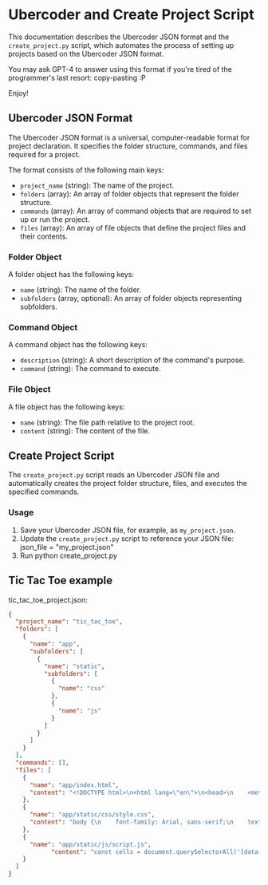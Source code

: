 # Ubercoder and Create Project Script

This documentation describes the Ubercoder JSON format and the `create_project.py` script, which automates the process of setting up projects based on the Ubercoder JSON format.

You may ask GPT-4 to answer using this format if you're tired of the programmer's last resort: copy-pasting :P

Enjoy!

## Ubercoder JSON Format

The Ubercoder JSON format is a universal, computer-readable format for project declaration. It specifies the folder structure, commands, and files required for a project.

The format consists of the following main keys:

- `project_name` (string): The name of the project.
- `folders` (array): An array of folder objects that represent the folder structure.
- `commands` (array): An array of command objects that are required to set up or run the project.
- `files` (array): An array of file objects that define the project files and their contents.

### Folder Object

A folder object has the following keys:

- `name` (string): The name of the folder.
- `subfolders` (array, optional): An array of folder objects representing subfolders.

### Command Object

A command object has the following keys:

- `description` (string): A short description of the command's purpose.
- `command` (string): The command to execute.

### File Object

A file object has the following keys:

- `name` (string): The file path relative to the project root.
- `content` (string): The content of the file.

## Create Project Script

The `create_project.py` script reads an Ubercoder JSON file and automatically creates the project folder structure, files, and executes the specified commands.

### Usage

1. Save your Ubercoder JSON file, for example, as `my_project.json`.
2. Update the `create_project.py` script to reference your JSON file: json_file = "my_project.json"
3. Run python create_project.py

## Tic Tac Toe example
tic_tac_toe_project.json:
```json
{
  "project_name": "tic_tac_toe",
  "folders": [
    {
      "name": "app",
      "subfolders": [
        {
          "name": "static",
          "subfolders": [
            {
              "name": "css"
            },
            {
              "name": "js"
            }
          ]
        }
      ]
    }
  ],
  "commands": [],
  "files": [
    {
      "name": "app/index.html",
      "content": "<!DOCTYPE html>\n<html lang=\"en\">\n<head>\n    <meta charset=\"UTF-8\">\n    <meta name=\"viewport\" content=\"width=device-width, initial-scale=1.0\">\n    <title>Tic Tac Toe</title>\n    <link rel=\"stylesheet\" href=\"static/css/style.css\">\n</head>\n<body>\n    <h1>Tic Tac Toe</h1>\n    <div id=\"game-board\">\n        <div class=\"cell\" data-cell></div>\n        <div class=\"cell\" data-cell></div>\n        <div class=\"cell\" data-cell></div>\n        <div class=\"cell\" data-cell></div>\n        <div class=\"cell\" data-cell></div>\n        <div class=\"cell\" data-cell></div>\n        <div class=\"cell\" data-cell></div>\n        <div class=\"cell\" data-cell></div>\n        <div class=\"cell\" data-cell></div>\n    </div>\n    <script src=\"static/js/script.js\"></script>\n</body>\n</html>"
    },
    {
      "name": "app/static/css/style.css",
      "content": "body {\n    font-family: Arial, sans-serif;\n    text-align: center;\n}\n\n#game-board {\n    display: grid;\n    grid-template-columns: repeat(3, 100px);\n    grid-template-rows: repeat(3, 100px);\n    gap: 5px;\n    margin: 50px auto;\n    width: 320px;\n}\n\n.cell {\n    background-color: lightgray;\n    border: 1px solid black;\n    display: flex;\n    align-items: center;\n    justify-content: center;\n    font-size: 24px;\n    font-weight: bold;\n    height: 100px;\n    width: 100px;\n}\n\n.cell[data-player=\"X\"] {\n    color: red;\n}\n\n.cell[data-player=\"O\"] {\n    color: blue;\n}"
    },
    {
      "name": "app/static/js/script.js",
            "content": "const cells = document.querySelectorAll('[data-cell]');\nlet currentPlayer = 'X';\n\ncells.forEach(cell => {\n    cell.addEventListener('click', handleClick, { once: true });\n});\n\nfunction handleClick(e) {\n    const cell = e.target;\n    cell.textContent = currentPlayer;\n    cell.setAttribute('data-player', currentPlayer);\n    if (checkWin(currentPlayer) || checkDraw()) {\n        setTimeout(() => {\n            resetBoard();\n        }, 2000);\n    } else {\n        currentPlayer = currentPlayer === 'X' ? 'O' : 'X';\n    }\n}\n\nfunction checkWin(player) {\n    const winningCombinations = [\n        [0, 1, 2], [3, 4, 5], [6, 7, 8],\n        [0, 3, 6], [1, 4, 7], [2, 5, 8],\n        [0, 4, 8], [2, 4, 6]\n    ];\n\n    return winningCombinations.some(combination => {\n        return combination.every(index => {\n            return cells[index].getAttribute('data-player') === player;\n        });\n    });\n}\n\nfunction checkDraw() {\n    return [...cells].every(cell => {\n        return cell.getAttribute('data-player') !== null;\n    });\n}\n\nfunction resetBoard() {\n    cells.forEach(cell => {\n        cell.textContent = '';\n        cell.removeAttribute('data-player');\n        cell.addEventListener('click', handleClick, { once: true });\n    });\n    currentPlayer = 'X';\n}"
    }
  ]
}
```

